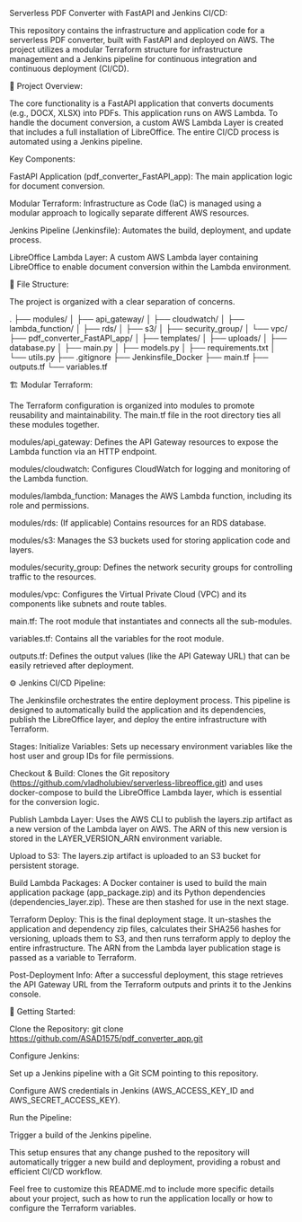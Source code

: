 Serverless PDF Converter with FastAPI and Jenkins CI/CD:

This repository contains the infrastructure and application code for a serverless PDF converter, built with FastAPI and deployed on AWS. The project utilizes a modular Terraform structure for infrastructure management and a Jenkins pipeline for continuous integration and continuous deployment (CI/CD).

🚀 Project Overview:

The core functionality is a FastAPI application that converts documents (e.g., DOCX, XLSX) into PDFs. This application runs on AWS Lambda. To handle the document conversion, a custom AWS Lambda Layer is created that includes a full installation of LibreOffice. The entire CI/CD process is automated using a Jenkins pipeline.

Key Components:

FastAPI Application (pdf_converter_FastAPI_app): The main application logic for document conversion.

Modular Terraform: Infrastructure as Code (IaC) is managed using a modular approach to logically separate different AWS resources.

Jenkins Pipeline (Jenkinsfile): Automates the build, deployment, and update process.

LibreOffice Lambda Layer: A custom AWS Lambda layer containing LibreOffice to enable document conversion within the Lambda environment.

📁 File Structure:

The project is organized with a clear separation of concerns.

.
├── modules/
│   ├── api_gateway/
│   ├── cloudwatch/
│   ├── lambda_function/
│   ├── rds/
│   ├── s3/
│   ├── security_group/
│   └── vpc/
├── pdf_converter_FastAPI_app/
│   ├── templates/
│   ├── uploads/
│   ├── database.py
│   ├── main.py
│   ├── models.py
│   ├── requirements.txt
│   └── utils.py
├── .gitignore
├── Jenkinsfile_Docker
├── main.tf
├── outputs.tf
└── variables.tf


🏗️ Modular Terraform:

The Terraform configuration is organized into modules to promote reusability and maintainability. The main.tf file in the root directory ties all these modules together.

modules/api_gateway: Defines the API Gateway resources to expose the Lambda function via an HTTP endpoint.

modules/cloudwatch: Configures CloudWatch for logging and monitoring of the Lambda function.

modules/lambda_function: Manages the AWS Lambda function, including its role and permissions.

modules/rds: (If applicable) Contains resources for an RDS database.

modules/s3: Manages the S3 buckets used for storing application code and layers.

modules/security_group: Defines the network security groups for controlling traffic to the resources.

modules/vpc: Configures the Virtual Private Cloud (VPC) and its components like subnets and route tables.

main.tf: The root module that instantiates and connects all the sub-modules.

variables.tf: Contains all the variables for the root module.

outputs.tf: Defines the output values (like the API Gateway URL) that can be easily retrieved after deployment.

⚙️ Jenkins CI/CD Pipeline:

The Jenkinsfile orchestrates the entire deployment process. This pipeline is designed to automatically build the application and its dependencies, publish the LibreOffice layer, and deploy the entire infrastructure with Terraform.

Stages:
Initialize Variables: Sets up necessary environment variables like the host user and group IDs for file permissions.

Checkout & Build: Clones the Git repository (https://github.com/vladholubiev/serverless-libreoffice.git) and uses docker-compose to build the LibreOffice Lambda layer, which is essential for the conversion logic.

Publish Lambda Layer: Uses the AWS CLI to publish the layers.zip artifact as a new version of the Lambda layer on AWS. The ARN of this new version is stored in the LAYER_VERSION_ARN environment variable.

Upload to S3: The layers.zip artifact is uploaded to an S3 bucket for persistent storage.

Build Lambda Packages: A Docker container is used to build the main application package (app_package.zip) and its Python dependencies (dependencies_layer.zip). These are then stashed for use in the next stage.

Terraform Deploy: This is the final deployment stage. It un-stashes the application and dependency zip files, calculates their SHA256 hashes for versioning, uploads them to S3, and then runs terraform apply to deploy the entire infrastructure. The ARN from the Lambda layer publication stage is passed as a variable to Terraform.

Post-Deployment Info: After a successful deployment, this stage retrieves the API Gateway URL from the Terraform outputs and prints it to the Jenkins console.

🚀 Getting Started:

Clone the Repository:
git clone <https://github.com/ASAD1575/pdf_converter_app.git>

Configure Jenkins:

Set up a Jenkins pipeline with a Git SCM pointing to this repository.

Configure AWS credentials in Jenkins (AWS_ACCESS_KEY_ID and AWS_SECRET_ACCESS_KEY).

Run the Pipeline:

Trigger a build of the Jenkins pipeline.

This setup ensures that any change pushed to the repository will automatically trigger a new build and deployment, providing a robust and efficient CI/CD workflow.

Feel free to customize this README.md to include more specific details about your project, such as how to run the application locally or how to configure the Terraform variables.